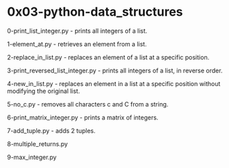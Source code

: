 # 0x03-python-data_structures

0-print_list_integer.py - prints all integers of a list.

1-element_at.py - retrieves an element from a list.

2-replace_in_list.py -  replaces an element of a list at a specific position.

3-print_reversed_list_integer.py - prints all integers of a list, in reverse order.

4-new_in_list.py - replaces an element in a list at a specific position without modifying the original list.

5-no_c.py - removes all characters c and C from a string.

6-print_matrix_integer.py - prints a matrix of integers.

7-add_tuple.py - adds 2 tuples.

8-multiple_returns.py

9-max_integer.py
